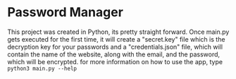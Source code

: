 # Password Manager
This project was created in Python, its pretty straight forward. Once main.py gets executed for the first time, it will create a "secret.key" file which is the decryption key for your passwords and a "credentials.json" file, which will contain the name of
the website, along with the email, and the password, which will be encrypted.
for more information on how to use the app, type ```python3 main.py --help```
